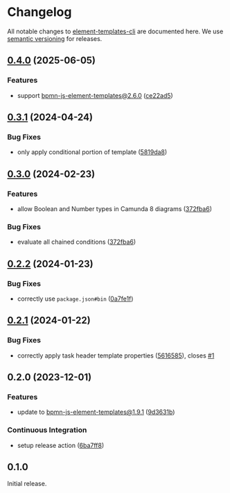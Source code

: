 # Changelog

All notable changes to [element-templates-cli](https://github.com/bpmn-io/element-templates-cli) are documented here. We use [semantic versioning](http://semver.org/) for releases.

## [0.4.0](https://github.com/bpmn-io/element-templates-cli/compare/v0.3.1...v0.4.0) (2025-06-05)


### Features

* support bpmn-js-element-templates@2.6.0 ([ce22ad5](https://github.com/bpmn-io/element-templates-cli/commit/ce22ad51ee3d1d5d68acf33679c080d983f1dca8))

## [0.3.1](https://github.com/bpmn-io/element-templates-cli/compare/v0.3.0...v0.3.1) (2024-04-24)


### Bug Fixes

* only apply conditional portion of template ([5819da8](https://github.com/bpmn-io/element-templates-cli/commit/5819da83df6ba058ad100561db2c8efe3ab6fb45))

## [0.3.0](https://github.com/bpmn-io/element-templates-cli/compare/v0.2.2...v0.3.0) (2024-02-23)


### Features

* allow Boolean and Number types in Camunda 8 diagrams ([372fba6](https://github.com/bpmn-io/element-templates-cli/commit/372fba6a2edc5fb62b277638a432cd6df841170d))


### Bug Fixes

* evaluate all chained conditions ([372fba6](https://github.com/bpmn-io/element-templates-cli/commit/372fba6a2edc5fb62b277638a432cd6df841170d))

## [0.2.2](https://github.com/bpmn-io/element-templates-cli/compare/v0.2.1...v0.2.2) (2024-01-23)


### Bug Fixes

* correctly use `package.json#bin` ([0a7fe1f](https://github.com/bpmn-io/element-templates-cli/commit/0a7fe1f406746971b6ed3e42f87511c3aac82aa6))

## [0.2.1](https://github.com/bpmn-io/element-templates-cli/compare/v0.2.0...v0.2.1) (2024-01-22)


### Bug Fixes

* correctly apply task header template properties ([5616585](https://github.com/bpmn-io/element-templates-cli/commit/5616585f0ae180fbad9f7b2cc666981ebbdd06d9)), closes [#1](https://github.com/bpmn-io/element-templates-cli/issues/1)

## 0.2.0 (2023-12-01)

### Features

* update to bpmn-js-element-templates@1.9.1 ([9d3631b](https://github.com/bpmn-io/element-templates-cli/commit/9d3631bbe9d7acb70a812fbfb28a2a7d4123aa3c))

### Continuous Integration

* setup release action ([6ba7ff8](https://github.com/bpmn-io/element-templates-cli/commit/6ba7ff8564a9829061660deeaff9c037fc12b8ad))

## 0.1.0

Initial release.
